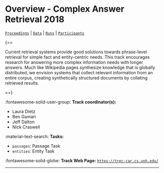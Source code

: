 # Overview - Complex Answer Retrieval 2018

[`Proceedings`](./proceedings.md) | [`Data`](./data.md) | [`Runs`](./runs.md) | [`Participants`](./participants.md)

{==

Current retrieval systems provide good solutions towards phrase-level retrieval for simple fact and entity-centric needs. This track encourages research for answering more complex information needs with longer answers. Much like Wikipedia pages synthesize knowledge that is globally distributed, we envision systems that collect relevant information from an entire corpus, creating synthetically structured documents by collating retrieved results.

==}

:fontawesome-solid-user-group: **Track coordinator(s):**

- Laura Dietz 
- Ben Gamari 
- Jeff Dalton 
- Nick Craswell 

:material-text-search: **Tasks:**

- `passages`: Passage Task 
- `entities`: Entity Task 

:fontawesome-solid-globe: **Track Web Page:** [`https://trec-car.cs.unh.edu/`](https://trec-car.cs.unh.edu/) 

---


